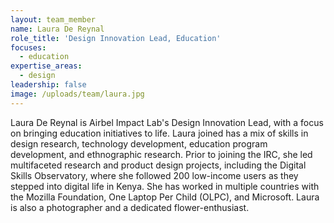 ```yaml
---
layout: team_member
name: Laura De Reynal
role_title: 'Design Innovation Lead, Education'
focuses:
  - education
expertise_areas:
  - design
leadership: false
image: /uploads/team/laura.jpg
---
```


Laura De Reynal is Airbel Impact Lab's Design Innovation Lead, with a focus on bringing education initiatives to life. Laura joined has a mix of skills in design research, technology development, education program development, and ethnographic research. Prior to joining the IRC, she led multifaceted research and product design projects, including the Digital Skills Observatory, where she followed 200 low-income users as they stepped into digital life in Kenya. She has worked in multiple countries with the Mozilla Foundation, One Laptop Per Child (OLPC), and Microsoft. Laura is also a photographer and a dedicated flower-enthusiast.